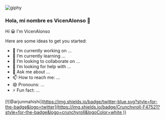 ![giphy](https://github.com/VicenAlonso/VicenAlonso/assets/163451483/25465251-16b6-4bcc-9b78-ce57ffb1355f) 
### Hola, mi nombre es VicenAlonso 👋
Hi 😀 I'm VicenAlonso



Here are some ideas to get you started:

- 🔭 I’m currently working on ...
- 🌱 I’m currently learning ...
- 👯 I’m looking to collaborate on ...
- 🤔 I’m looking for help with ...
- 💬 Ask me about ...
- 📫 How to reach me: ...
- 😄 Pronouns: ...
- ⚡ Fun fact: ...

[![@arjunmahishi]([https://img.shields.io/badge/twitter-blue.svg?style=for-the-badge&logo=twitter](https://img.shields.io/badge/Crunchyroll-F47521?style=for-the-badge&logo=crunchyroll&logoColor=white
))](https://twitter.com/arjunmahishi)
